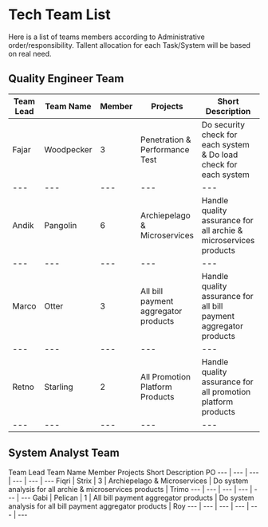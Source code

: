 # Tech Team List

Here is a list of teams members according to Administrative order/responsibility.
Tallent allocation for each Task/System will be based on real need.

## Quality Engineer Team

Team Lead | Team Name | Member | Projects | Short Description | PO 
--- | --- | --- | --- | --- | --- 
Fajar |	Woodpecker | 3	| Penetration & Performance Test | Do security check for each system & Do load check for each system | Ramdhan 
--- | --- | --- | --- | --- | --- 
Andik | Pangolin | 6 | Archiepelago & Microservices | Handle quality assurance for all archie & microservices products | Trimo 
--- | --- | --- | --- | --- | --- 
Marco | Otter | 3 | All bill payment aggregator products | Handle quality assurance for all bill payment aggregator products | Roy 
--- | --- | --- | --- | --- | --- 
Retno | Starling | 2 | All Promotion Platform Products | Handle quality assurance for all promotion platform products | Ramdhan Pohan 
--- | --- | --- | --- | --- | --- 

## System Analyst Team

Team Lead	Team Name	Member	Projects	Short Description	PO
--- | --- | --- | --- | --- | --- 
Fiqri | Strix | 3 | Archiepelago & Microservices | Do system analysis for all archie & microservices products | Trimo 
--- | --- | --- | --- | --- | --- 
Gabi | Pelican | 1 | All bill payment aggregator products | Do system analysis for all bill payment aggregator products | Roy 
--- | --- | --- | --- | --- | --- 